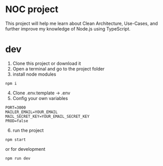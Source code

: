 # NOC project

This project will help me learn about Clean Architecture, Use-Cases, and further improve my knowledge of Node.js using TypeScript.

# dev

1. Clone this project or download it
2. Open a terminal and go to the project folder
3. install node modules
```
npm i
```
4. Clone .env.template -> .env
5. Config your own variables
```
PORT=3000
MAILER_EMAIL=YOUR_EMAIL
MAIL_SECRET_KEY=YOUR_EMAIL_SECRET_KEY
PROD=false
```
6. run the project
```
npm start
```
or for development
```
npm run dev
```




